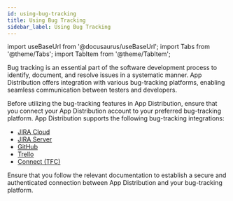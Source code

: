 ```yaml
---
id: using-bug-tracking
title: Using Bug Tracking
sidebar_label: Using Bug Tracking
---
```


import useBaseUrl from '@docusaurus/useBaseUrl';
import Tabs from '@theme/Tabs';
import TabItem from '@theme/TabItem';


Bug tracking is an essential part of the software development process to identify, document, and resolve issues in a systematic manner. App Distribution offers integration with various bug-tracking platforms, enabling seamless communication between testers and developers. 

Before utilizing the bug-tracking features in App Distribution, ensure that you connect your App Distribution account to your preferred bug-tracking platform. App Distribution supports the following bug-tracking integrations:

- [JIRA Cloud](/testfairy/sdk/bug-tracking/jira-cloud/)
- [JIRA Server](/testfairy/sdk/bug-tracking/jira-server/)
- [GitHub](/testfairy/sdk/bug-tracking/github/)
- [Trello](/testfairy/sdk/bug-tracking/trello/)
- [Connect (TFC)](/testfairy/sdk/bug-tracking/tf-connect/)

Ensure that you follow the relevant documentation to establish a secure and authenticated connection between App Distribution and your bug-tracking platform.


